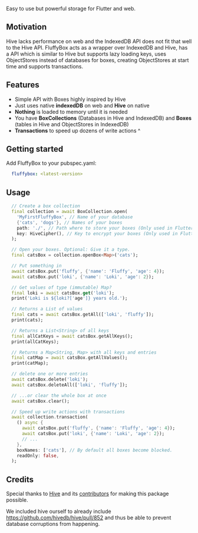 Easy to use but powerful storage for Flutter and web.

## Motivation

Hive lacks performance on web and the IndexedDB API does not fit that well to the Hive API.
FluffyBox acts as a wrapper over IndexedDB and Hive, has a API which is similar to Hive but
supports lazy loading keys, uses ObjectStores instead of databases for boxes, creating
ObjectStores at start time and supports transactions.

## Features

- Simple API with Boxes highly inspired by Hive
- Just uses native **indexedDB** on web and **Hive** on native
- **Nothing** is loaded to memory until it is needed
- You have **BoxCollections** (Databases in Hive and IndexedDB) and **Boxes** (tables in Hive and ObjectStores in IndexedDB)
- **Transactions** to speed up dozens of write actions
^
## Getting started

Add FluffyBox to your pubspec.yaml:

```yaml
  fluffybox: <latest-version>
```

## Usage

```dart
  // Create a box collection
  final collection = await BoxCollection.open(
    'MyFirstFluffyBox', // Name of your database
    {'cats', 'dogs'}, // Names of your boxes
    path: './', // Path where to store your boxes (Only used in Flutter / Dart IO)
    key: HiveCipher(), // Key to encrypt your boxes (Only used in Flutter / Dart IO)
  );

  // Open your boxes. Optional: Give it a type.
  final catsBox = collection.openBox<Map>('cats');

  // Put something in
  await catsBox.put('fluffy', {'name': 'Fluffy', 'age': 4});
  await catsBox.put('loki', {'name': 'Loki', 'age': 2});

  // Get values of type (immutable) Map?
  final loki = await catsBox.get('loki');
  print('Loki is ${loki?['age']} years old.');

  // Returns a List of values
  final cats = await catsBox.getAll(['loki', 'fluffy']);
  print(cats);

  // Returns a List<String> of all keys
  final allCatKeys = await catsBox.getAllKeys();
  print(allCatKeys);

  // Returns a Map<String, Map> with all keys and entries
  final catMap = await catsBox.getAllValues();
  print(catMap);

  // delete one or more entries
  await catsBox.delete('loki');
  await catsBox.deleteAll(['loki', 'fluffy']);

  // ...or clear the whole box at once
  await catsBox.clear();

  // Speed up write actions with transactions
  await collection.transaction(
    () async {
      await catsBox.put('fluffy', {'name': 'Fluffy', 'age': 4});
      await catsBox.put('loki', {'name': 'Loki', 'age': 2});
      // ...
    },
    boxNames: ['cats'], // By default all boxes become blocked.
    readOnly: false,
  );
```

## Credits

Special thanks to [Hive](https://pub.dev/packages/hive) and its [contributors](https://github.com/hivedb/hive/graphs/contributors)
for making this package possible.

We included hive ourself to already include https://github.com/hivedb/hive/pull/852 and thus
be able to prevent database corruptions from happening.
